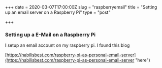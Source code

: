 +++
date = 2020-03-07T17:00:00Z
slug = "raspberryemail"
title = "Setting up an email server on a Raspberry Pi"
type = "post"

+++
### Setting up a E-Mail on a Raspberry Pi

I setup an email account on my raspberry pi. I found this blog

[https://habilisbest.com/raspberry-pi-as-personal-email-server](https://habilisbest.com/raspberry-pi-as-personal-email-server "here")
